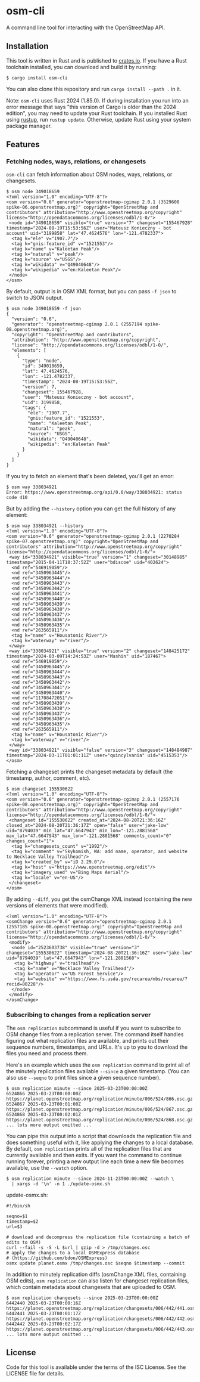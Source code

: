# osm-cli

A command line tool for interacting with the OpenStreetMap API.

## Installation

This tool is written in Rust and is published to [crates.io](https://crates.io/crates/osm-cli). If you have a Rust toolchain installed, you can download and build it by running:

```
$ cargo install osm-cli
```

You can also clone this repository and run `cargo install --path .` in it.

Note: `osm-cli` uses Rust 2024 (1.85.0). If during installation you run into an error message that says "this version of Cargo is older than the 2024 edition", you may need to update your Rust toolchain. If you installed Rust using [rustup](https://rustup.rs/), run `rustup update`. Otherwise, update Rust using your system package manager.

## Features

### Fetching nodes, ways, relations, or changesets

`osm-cli` can fetch information about OSM nodes, ways, relations, or changesets.

```
$ osm node 349018659
<?xml version="1.0" encoding="UTF-8"?>
<osm version="0.6" generator="openstreetmap-cgimap 2.0.1 (3529608 spike-06.openstreetmap.org)" copyright="OpenStreetMap and contributors" attribution="http://www.openstreetmap.org/copyright" license="http://opendatacommons.org/licenses/odbl/1-0/">
 <node id="349018659" visible="true" version="7" changeset="155467928" timestamp="2024-08-19T15:53:56Z" user="Mateusz Konieczny - bot account" uid="3199858" lat="47.4624576" lon="-121.4782337">
  <tag k="ele" v="1907.7"/>
  <tag k="gnis:feature_id" v="1521553"/>
  <tag k="name" v="Kaleetan Peak"/>
  <tag k="natural" v="peak"/>
  <tag k="source" v="USGS"/>
  <tag k="wikidata" v="Q49040648"/>
  <tag k="wikipedia" v="en:Kaleetan Peak"/>
 </node>
</osm>
```

By default, output is in OSM XML format, but you can pass `-f json` to switch to JSON output.

```
$ osm node 349018659 -f json
{
  "version": "0.6",
  "generator": "openstreetmap-cgimap 2.0.1 (2557194 spike-08.openstreetmap.org)",
  "copyright": "OpenStreetMap and contributors",
  "attribution": "http://www.openstreetmap.org/copyright",
  "license": "http://opendatacommons.org/licenses/odbl/1-0/",
  "elements": [
    {
      "type": "node",
      "id": 349018659,
      "lat": 47.4624576,
      "lon": -121.4782337,
      "timestamp": "2024-08-19T15:53:56Z",
      "version": 7,
      "changeset": 155467928,
      "user": "Mateusz Konieczny - bot account",
      "uid": 3199858,
      "tags": {
        "ele": "1907.7",
        "gnis:feature_id": "1521553",
        "name": "Kaleetan Peak",
        "natural": "peak",
        "source": "USGS",
        "wikidata": "Q49040648",
        "wikipedia": "en:Kaleetan Peak"
      }
    }
  ]
}
```

If you try to fetch an element that's been deleted, you'll get an error:

```
$ osm way 338034921
Error: https://www.openstreetmap.org/api/0.6/way/338034921: status code 410
```

But by adding the `--history` option you can get the full history of any element:

```
$ osm way 338034921 --history
<?xml version="1.0" encoding="UTF-8"?>
<osm version="0.6" generator="openstreetmap-cgimap 2.0.1 (2270284 spike-07.openstreetmap.org)" copyright="OpenStreetMap and contributors" attribution="http://www.openstreetmap.org/copyright" license="http://opendatacommons.org/licenses/odbl/1-0/">
 <way id="338034921" visible="true" version="1" changeset="30148985" timestamp="2015-04-11T18:37:52Z" user="bdiscoe" uid="402624">
  <nd ref="546919059"/>
  <nd ref="3450963445"/>
  <nd ref="3450963444"/>
  <nd ref="3450963443"/>
  <nd ref="3450963442"/>
  <nd ref="3450963441"/>
  <nd ref="3450963440"/>
  <nd ref="3450963439"/>
  <nd ref="3450963438"/>
  <nd ref="3450963437"/>
  <nd ref="3450963436"/>
  <nd ref="3450963435"/>
  <nd ref="263565911"/>
  <tag k="name" v="Housatonic River"/>
  <tag k="waterway" v="river"/>
 </way>
 <way id="338034921" visible="true" version="2" changeset="148425172" timestamp="2024-03-09T14:24:53Z" user="Mashin" uid="187467">
  <nd ref="546919059"/>
  <nd ref="3450963445"/>
  <nd ref="3450963444"/>
  <nd ref="3450963443"/>
  <nd ref="3450963442"/>
  <nd ref="3450963441"/>
  <nd ref="3450963440"/>
  <nd ref="11708472051"/>
  <nd ref="3450963439"/>
  <nd ref="3450963438"/>
  <nd ref="3450963437"/>
  <nd ref="3450963436"/>
  <nd ref="3450963435"/>
  <nd ref="263565911"/>
  <tag k="name" v="Housatonic River"/>
  <tag k="waterway" v="river"/>
 </way>
 <way id="338034921" visible="false" version="3" changeset="148484987" timestamp="2024-03-11T01:01:11Z" user="quincylvania" uid="4515353"/>
</osm>
```

Fetching a changeset prints the changeset metadata by default (the timestamp, author, comment, etc).

```
$ osm changeset 155530622
<?xml version="1.0" encoding="UTF-8"?>
<osm version="0.6" generator="openstreetmap-cgimap 2.0.1 (2557176 spike-08.openstreetmap.org)" copyright="OpenStreetMap and contributors" attribution="http://www.openstreetmap.org/copyright" license="http://opendatacommons.org/licenses/odbl/1-0/">
 <changeset id="155530622" created_at="2024-08-20T21:36:16Z" closed_at="2024-08-20T21:36:17Z" open="false" user="jake-low" uid="8794039" min_lat="47.6647943" min_lon="-121.2881568" max_lat="47.6647943" max_lon="-121.2881568" comments_count="0" changes_count="1">
  <tag k="changesets_count" v="1992"/>
  <tag k="comment" v="Skykomish, WA: add name, operator, and website to Necklace Valley Trailhead"/>
  <tag k="created_by" v="iD 2.29.0"/>
  <tag k="host" v="https://www.openstreetmap.org/edit"/>
  <tag k="imagery_used" v="Bing Maps Aerial"/>
  <tag k="locale" v="en-US"/>
 </changeset>
</osm>
```

By adding `--diff`, you get the osmChange XML instead (containing the new versions of elements that were modified).

```$λ osm changeset 155530622 --diff
<?xml version="1.0" encoding="UTF-8"?>
<osmChange version="0.6" generator="openstreetmap-cgimap 2.0.1 (2557185 spike-08.openstreetmap.org)" copyright="OpenStreetMap and contributors" attribution="http://www.openstreetmap.org/copyright" license="http://opendatacommons.org/licenses/odbl/1-0/">
 <modify>
  <node id="2523603738" visible="true" version="3" changeset="155530622" timestamp="2024-08-20T21:36:16Z" user="jake-low" uid="8794039" lat="47.6647943" lon="-121.2881568">
   <tag k="highway" v="trailhead"/>
   <tag k="name" v="Necklace Valley Trailhead"/>
   <tag k="operator" v="US Forest Service"/>
   <tag k="website" v="https://www.fs.usda.gov/recarea/mbs/recarea/?recid=80228"/>
  </node>
 </modify>
</osmChange>
```

### Subscribing to changes from a replication server

The `osm replication` subcommand is useful if you want to subscribe to OSM change files from a replication server. The command itself handles figuring out what replication files are available, and prints out their sequence numbers, timestamps, and URLs. It's up to you to download the files you need and process them.

Here's an example which uses the `osm replication` command to print all of the minutely replication files available `--since` a given timestamp. (You can also use `--seqno` to print files since a given sequence number).

```
$ osm replication minute --since 2025-03-23T00:00:00Z
6524866 2025-03-23T00:00:00Z https://planet.openstreetmap.org/replication/minute/006/524/866.osc.gz
6524867 2025-03-23T00:01:00Z https://planet.openstreetmap.org/replication/minute/006/524/867.osc.gz
6524868 2025-03-23T00:02:01Z https://planet.openstreetmap.org/replication/minute/006/524/868.osc.gz
... lots more output omitted ...
```

You can pipe this output into a script that downloads the replication file and does something useful with it, like applying the changes to a local database. By default, `osm replication` prints all of the replication files that are currently available and then exits. If you want the command to continue running forever, printing a new output line each time a new file becomes available, use the `--watch` option.

```
$ osm replication minute --since 2024-11-23T00:00:00Z --watch \
  | xargs -d '\n' -n 1 ./update-osmx.sh
```

update-osmx.sh:

```
#!/bin/sh

seqno=$1
timestamp=$2
url=$3

# download and decompress the replication file (containing a batch of edits to OSM)
curl --fail -s -S -L $url | gzip -d > /tmp/changes.osc
# apply the changes to a local OSMExpress database
# (https://github.com/bdon/OSMExpress)
osmx update planet.osmx /tmp/changes.osc $seqno $timestamp --commit
```

In addition to minutely replication diffs (osmChange XML files, containing OSM edits), `osm replication` can also listen for changeset replication files, which contain metadata about changesets that are uploaded to OSM.

```
$ osm replication changesets --since 2025-03-23T00:00:00Z
6442440 2025-03-23T00:00:16Z https://planet.openstreetmap.org/replication/changesets/006/442/441.osm.gz
6442441 2025-03-23T00:01:17Z https://planet.openstreetmap.org/replication/changesets/006/442/442.osm.gz
6442442 2025-03-23T00:02:17Z https://planet.openstreetmap.org/replication/changesets/006/442/443.osm.gz
... lots more output omitted ...
```

## License

Code for this tool is available under the terms of the ISC License. See the LICENSE file for details.
